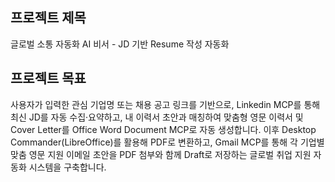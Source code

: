 ## 프로젝트 제목

글로벌 소통 자동화 AI 비서 - JD 기반 Resume 작성 자동화


## 프로젝트 목표

사용자가 입력한 관심 기업명 또는 채용 공고 링크를 기반으로, Linkedin MCP를 통해 최신 JD를 자동 수집·요약하고, 내 이력서 초안과 매칭하여 맞춤형 영문 이력서 및 Cover Letter를 Office Word Document MCP로 자동 생성합니다. 이후 Desktop Commander(LibreOffice)를 활용해 PDF로 변환하고, Gmail MCP를 통해 각 기업별 맞춤 영문 지원 이메일 초안을 PDF 첨부와 함께 Draft로 저장하는 글로벌 취업 지원 자동화 시스템을 구축합니다.
